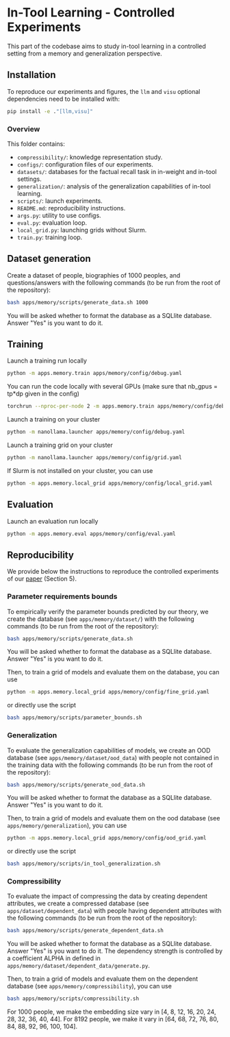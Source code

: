 # In-Tool Learning - Controlled Experiments

This part of the codebase aims to study in-tool learning in a controlled setting from a memory and generalization perspective.

## Installation
To reproduce our experiments and figures, the ```llm``` and ```visu``` optional dependencies need to be installed with:

```bash
pip install -e ."[llm,visu]"
```

###  Overview
This folder contains:
- ```compressibility/```: knowledge representation study.
- ```configs/```: configuration files of our experiments.
- ```datasets/```: databases for the factual recall task in in-weight and in-tool settings.
- ```generalization/```: analysis of the  generalization capabilities of in-tool learning.
- ```scripts/```: launch experiments.
- ```README.md```: reproducibility instructions.
- ```args.py```: utility to use configs.
- ```eval.py```: evaluation loop.
- ```local_grid.py```: launching grids without Slurm.
- ```train.py```: training loop.

## Dataset generation
Create a dataset of people, biographies of 1000 peoples, and questions/answers with the following commands (to be run from the root of the repository):
```bash
bash apps/memory/scripts/generate_data.sh 1000
```
You will be asked whether to format the database as a SQLlite database. Answer "Yes" is you want to do it.

## Training
Launch a training run locally
```bash
python -m apps.memory.train apps/memory/config/debug.yaml
```
You can run the code locally with several GPUs (make sure that nb_gpus = tp*dp given in the config)
```bash
torchrun --nproc-per-node 2 -m apps.memory.train apps/memory/config/debug.yaml
```
Launch a training on your cluster
```bash
python -m nanollama.launcher apps/memory/config/debug.yaml
```
Launch a training grid on your cluster
```bash
python -m nanollama.launcher apps/memory/config/grid.yaml
```
If Slurm is not installed on your cluster, you can use
```bash
python -m apps.memory.local_grid apps/memory/config/local_grid.yaml
```

## Evaluation
Launch an evaluation run locally
```bash
python -m apps.memory.eval apps/memory/config/eval.yaml
```

## Reproducibility
We provide below the instructions to reproduce the controlled experiments of our [paper]() (Section 5).

### Parameter requirements bounds
To empirically verify the parameter bounds predicted by our theory, we create the database (see `apps/memory/dataset/`) with the following commands (to be run from the root of the repository):
```bash
bash apps/memory/scripts/generate_data.sh
```
You will be asked whether to format the database as a SQLlite database. Answer "Yes" is you want to do it.

Then, to train a grid of models and evaluate them on the database, you can use
```bash
python -m apps.memory.local_grid apps/memory/config/fine_grid.yaml
```
or directly use the script
```bash
bash apps/memory/scripts/parameter_bounds.sh
```

### Generalization
To evaluate the generalization capabilities of models, we create an OOD database (see `apps/memory/dataset/ood_data`) with people not contained in the training data with the following commands (to be run from the root of the repository):
```bash
bash apps/memory/scripts/generate_ood_data.sh
```
You will be asked whether to format the database as a SQLlite database. Answer "Yes" is you want to do it.

Then, to train a grid of models and evaluate them on the ood database (see `apps/memory/generalization`), you can use
```bash
python -m apps.memory.local_grid apps/memory/config/ood_grid.yaml
```
or directly use the script
```bash
bash apps/memory/scripts/in_tool_generalization.sh
```

### Compressibility
To evaluate the impact of compressing the data by creating dependent attributes, we create a compressed database (see `apps/dataset/dependent_data`) with people having dependent attributes with the following commands (to be run from the root of the repository):
```bash
bash apps/memory/scripts/generate_dependent_data.sh
```
You will be asked whether to format the database as a SQLlite database. Answer "Yes" is you want to do it.
The dependency strength is controlled by a coefficient ALPHA in defined in `apps/memory/dataset/dependent_data/generate.py`.

Then, to train a grid of models and evaluate them on the dependent database (see `apps/memory/compressibility`), you can use
```bash
bash apps/memory/scripts/compressibility.sh
```
For 1000 people, we make the embedding size vary in [4, 8, 12, 16, 20, 24, 28, 32, 36, 40, 44].
For 8192 people, we make it vary in [64, 68, 72, 76, 80, 84, 88, 92, 96, 100, 104].